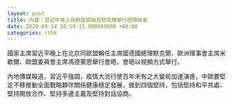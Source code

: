 ```yaml
---
layout: post
title: 內媒：習近平晚上與歐盟領袖及默克爾舉行視頻峰會
date: 2020-09-14 20:59:13.000000000 +08:00
categories: rthk
---
```


國家主席習近平晚上在北京同歐盟輪任主席國德國總理默克爾、歐洲理事會主席米歇爾、歐盟委員會主席馮德萊恩舉行會晤，會晤以視頻方式舉行。

內地傳媒報道，習近平強調，疫情大流行使百年未有之大變局加速演進，中歐要堅定不移推動全面戰略夥伴關係健康穩定發展，做到四個堅持，包括堅持和平共處、堅持開放合作、堅持多邊主義及堅持對話協商。

